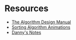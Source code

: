 # Resources
- [The Algorithm Design Manual](http://www.algorist.com/)
- [Sorting Algorithm Animations](http://www.sorting-algorithms.com/)
- [Danny's Notes](https://gist.github.com/dannyfritz/c8b2af356e7f97fc04dc)